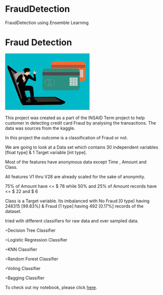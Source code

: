 # FraudDetection
FraudDetection using Ensemble Learning

# Fraud Detection

![enter image description here](https://github.com/amar-chakka/FraudDetection/blob/main/download%20(1).jpg?raw=true)


This project was created as a part of the INSAID Term project to help customer in detecting credit card Fraud by analysing the transactions.  The data was sources from the kaggle.

In this project the outcome is a classification of Fraud or not. 

We are going to look at a Data set which contains 30 independent variables [float type] & 1 Target variable [int type].

Most of the features have  anonymous data except Time , Amount and Class.

All features V1 thru V28 are already scaled for the sake of anonymity.

75% of Amount have <=  $ 78 while 50% and 25% of Amount records  have  <=  $ 22 and  $ 6

Class is a Target variable. Its imbalanced with No Fraud [0 type] having 248315 [99.83%] & Fraud [1 type] having 492 [0.17%] records of the dataset.


tried with different classifiers for raw data and over sampled data.

◦Decision Tree Classifier

◦Logistic Regression Classifier

◦KNN Classifier

◦Random Forest Classifier

◦Voting Classifier

◦Bagging Classifier


To check out my notebook, please click [here](https://github.com/amar-chakka/FraudDetection/blob/main/FraudDetection_EnsembleLearning.ipynb).
